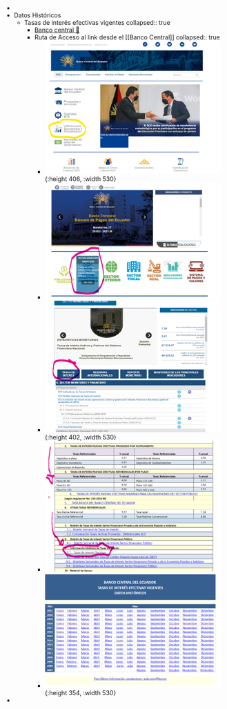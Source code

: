 -
- Datos Históricos
	- Tasas de interés efectivas vigentes
	  collapsed:: true
		- [Banco central 🔗](https://contenido.bce.fin.ec/documentos/Estadisticas/SectorMonFin/TasasInteres/TasasHistorico.htm)
		- Ruta de Acceso al link desde el [[Banco Central]]
		  collapsed:: true
			- ![image.png](../assets/image_1641776448321_0.png){:height 406, :width 530}
			- ![image.png](../assets/image_1641776503409_0.png)
			- ![image.png](../assets/image_1641776540584_0.png){:height 402, :width 530}
			- ![image.png](../assets/image_1641776664595_0.png)
			- ![image.png](../assets/image_1641776806584_0.png){:height 354, :width 530}
-